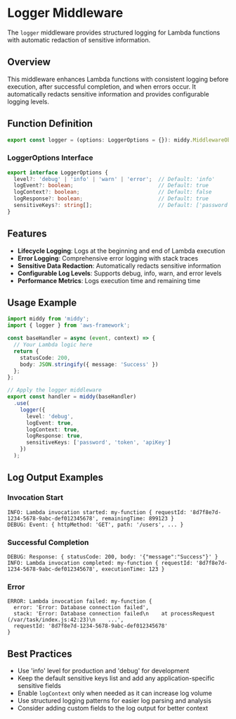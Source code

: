 # Logger Middleware

The `logger` middleware provides structured logging for Lambda functions with automatic redaction of sensitive information.

## Overview

This middleware enhances Lambda functions with consistent logging before execution, after successful completion, and when errors occur. It automatically redacts sensitive information and provides configurable logging levels.

## Function Definition

```typescript
export const logger = (options: LoggerOptions = {}): middy.MiddlewareObject<any, any>
```

### LoggerOptions Interface

```typescript
export interface LoggerOptions {
  level?: 'debug' | 'info' | 'warn' | 'error';  // Default: 'info'
  logEvent?: boolean;                           // Default: true
  logContext?: boolean;                         // Default: false
  logResponse?: boolean;                        // Default: true
  sensitiveKeys?: string[];                     // Default: ['password', 'token', 'authorization', 'secret', 'credential']
}
```

## Features

- **Lifecycle Logging**: Logs at the beginning and end of Lambda execution
- **Error Logging**: Comprehensive error logging with stack traces
- **Sensitive Data Redaction**: Automatically redacts sensitive information
- **Configurable Log Levels**: Supports debug, info, warn, and error levels
- **Performance Metrics**: Logs execution time and remaining time

## Usage Example

```typescript
import middy from 'middy';
import { logger } from 'aws-framework';

const baseHandler = async (event, context) => {
  // Your Lambda logic here
  return {
    statusCode: 200,
    body: JSON.stringify({ message: 'Success' })
  };
};

// Apply the logger middleware
export const handler = middy(baseHandler)
  .use(
    logger({
      level: 'debug',
      logEvent: true,
      logContext: true,
      logResponse: true,
      sensitiveKeys: ['password', 'token', 'apiKey']
    })
  );
```

## Log Output Examples

### Invocation Start

```
INFO: Lambda invocation started: my-function { requestId: '8d7f8e7d-1234-5678-9abc-def012345678', remainingTime: 899123 }
DEBUG: Event: { httpMethod: 'GET', path: '/users', ... }
```

### Successful Completion

```
DEBUG: Response: { statusCode: 200, body: '{"message":"Success"}' }
INFO: Lambda invocation completed: my-function { requestId: '8d7f8e7d-1234-5678-9abc-def012345678', executionTime: 123 }
```

### Error

```
ERROR: Lambda invocation failed: my-function {
  error: 'Error: Database connection failed',
  stack: 'Error: Database connection failed\n    at processRequest (/var/task/index.js:42:23)\n    ...',
  requestId: '8d7f8e7d-1234-5678-9abc-def012345678'
}
```

## Best Practices

- Use 'info' level for production and 'debug' for development
- Keep the default sensitive keys list and add any application-specific sensitive fields
- Enable `logContext` only when needed as it can increase log volume
- Use structured logging patterns for easier log parsing and analysis
- Consider adding custom fields to the log output for better context